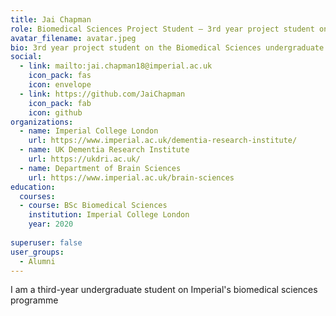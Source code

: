 ```yaml
---
title: Jai Chapman
role: Biomedical Sciences Project Student – 3rd year project student on the Biomedical Sciences undergraduate program at Imperial
avatar_filename: avatar.jpeg
bio: 3rd year project student on the Biomedical Sciences undergraduate program at Imperial
social:
  - link: mailto:jai.chapman18@imperial.ac.uk
    icon_pack: fas
    icon: envelope
  - link: https://github.com/JaiChapman
    icon_pack: fab
    icon: github    
organizations:
  - name: Imperial College London
    url: https://www.imperial.ac.uk/dementia-research-institute/
  - name: UK Dementia Research Institute
    url: https://ukdri.ac.uk/
  - name: Department of Brain Sciences
    url: https://www.imperial.ac.uk/brain-sciences
education:
  courses:
  - course: BSc Biomedical Sciences
    institution: Imperial College London
    year: 2020
      
superuser: false
user_groups:
  - Alumni
---
```


I am a third-year undergraduate student on Imperial's biomedical sciences programme


